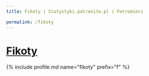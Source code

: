 ```yaml
---
title: Fikoty | Statystyki patronite.pl | Patromierz

permalink: /fikoty
---
```


# [Fikoty](https://patronite.pl/fikoty)

{% include profile.md name="fikoty" prefix="f" %}

